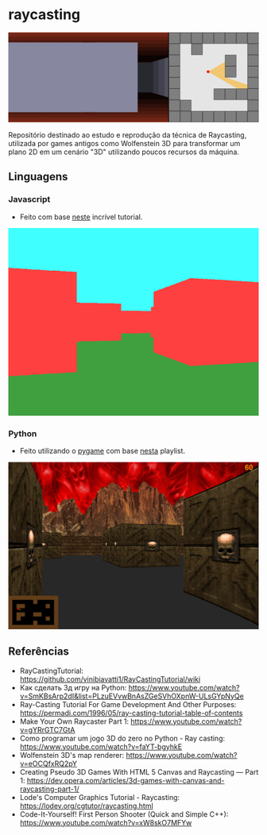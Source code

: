 # raycasting

![raycasting GIF](/screenshots/raycasting.gif)

Repositório destinado ao estudo e reprodução da técnica de Raycasting, utilizada por games antigos como Wolfenstein 3D para transformar um plano 2D em um cenário "3D" utilizando poucos recursos da máquina.

## Linguagens

### Javascript

- Feito com base [neste](https://github.com/vinibiavatti1/RayCastingTutorial/wiki) incrível tutorial.

![js example](/screenshots/js_print.png)

### Python

 - Feito utilizando o [pygame](https://www.pygame.org/wiki/about) com base [nesta](https://www.youtube.com/watch?v=SmKBsArp2dI&list=PLzuEVvwBnAsZGeSVhOXpnW-ULsGYpNyQe) playlist.

![pygame example](/screenshots/pygame_print.png)

## Referências

- RayCastingTutorial: https://github.com/vinibiavatti1/RayCastingTutorial/wiki
- Как сделать 3д игру на Python: https://www.youtube.com/watch?v=SmKBsArp2dI&list=PLzuEVvwBnAsZGeSVhOXpnW-ULsGYpNyQe
- Ray-Casting Tutorial For Game Development And Other Purposes: https://permadi.com/1996/05/ray-casting-tutorial-table-of-contents
- Make Your Own Raycaster Part 1: https://www.youtube.com/watch?v=gYRrGTC7GtA
- Como programar um jogo 3D do zero no Python - Ray casting: https://www.youtube.com/watch?v=faYT-bgyhkE
- Wolfenstein 3D's map renderer: https://www.youtube.com/watch?v=eOCQfxRQ2pY
- Creating Pseudo 3D Games With HTML 5 Canvas and Raycasting — Part 1: https://dev.opera.com/articles/3d-games-with-canvas-and-raycasting-part-1/
- Lode's Computer Graphics Tutorial - Raycasting: https://lodev.org/cgtutor/raycasting.html
- Code-It-Yourself! First Person Shooter (Quick and Simple C++): https://www.youtube.com/watch?v=xW8skO7MFYw
